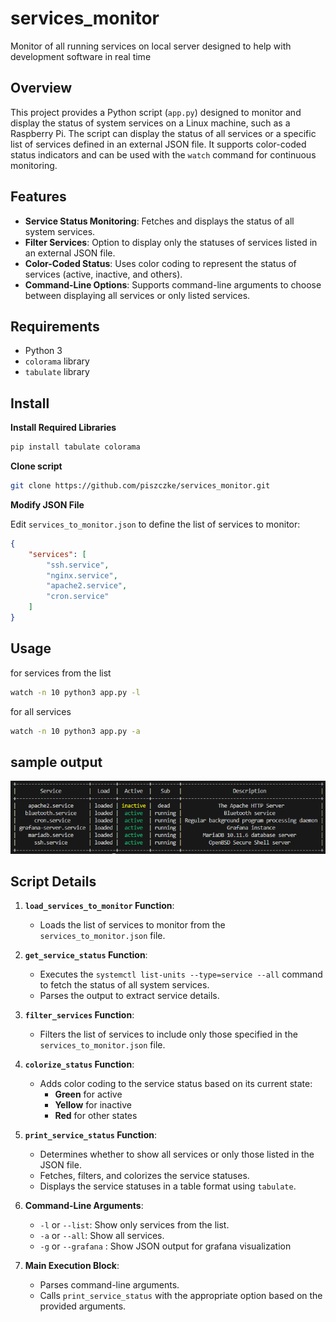 # services_monitor
Monitor of all running services on local server designed to help with development software in real time

## Overview

This project provides a Python script (`app.py`) designed to monitor and display the status of system services on a Linux machine, such as a Raspberry Pi. The script can display the status of all services or a specific list of services defined in an external JSON file. It supports color-coded status indicators and can be used with the `watch` command for continuous monitoring.

## Features

- **Service Status Monitoring**: Fetches and displays the status of all system services.
- **Filter Services**: Option to display only the statuses of services listed in an external JSON file.
- **Color-Coded Status**: Uses color coding to represent the status of services (active, inactive, and others).
- **Command-Line Options**: Supports command-line arguments to choose between displaying all services or only listed services.

## Requirements

- Python 3
- `colorama` library
- `tabulate` library


## Install 

**Install Required Libraries**
```bash
pip install tabulate colorama
```
**Clone script**

```bash
git clone https://github.com/piszczke/services_monitor.git
```

**Modify JSON File**

Edit `services_to_monitor.json` to define the list of services to monitor:
```json
{
    "services": [
        "ssh.service",
        "nginx.service",
        "apache2.service",
        "cron.service"
    ]
}
```

## Usage

for services from the list
```bash
watch -n 10 python3 app.py -l
```

for all services
```bash
watch -n 10 python3 app.py -a
```

## sample output
![sample_output](sample.png)


## Script Details

1. **`load_services_to_monitor` Function**:
    - Loads the list of services to monitor from the `services_to_monitor.json` file.

2. **`get_service_status` Function**:
    - Executes the `systemctl list-units --type=service --all` command to fetch the status of all system services.
    - Parses the output to extract service details.

3. **`filter_services` Function**:
    - Filters the list of services to include only those specified in the `services_to_monitor.json` file.

4. **`colorize_status` Function**:
    - Adds color coding to the service status based on its current state:
        - **Green** for active
        - **Yellow** for inactive
        - **Red** for other states

5. **`print_service_status` Function**:
    - Determines whether to show all services or only those listed in the JSON file.
    - Fetches, filters, and colorizes the service statuses.
    - Displays the service statuses in a table format using `tabulate`.

6. **Command-Line Arguments**:
    - `-l` or `--list`: Show only services from the list.
    - `-a` or `--all`: Show all services.
    - `-g` or `--grafana` : Show JSON output for grafana visualization 

7. **Main Execution Block**:
    - Parses command-line arguments.
    - Calls `print_service_status` with the appropriate option based on the provided arguments.